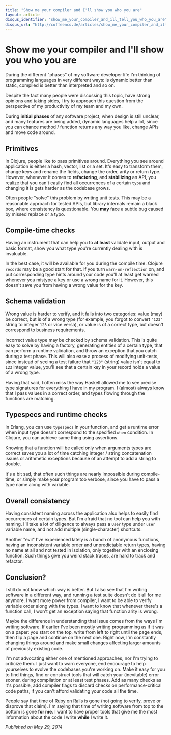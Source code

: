 ```yaml
---
title: "Show me your compiler and I'll show you who you are"
layout: article
disqus_identifier: "show_me_your_compiler_and_ill_tell_you_who_you_are"
disqus_url: "http://coffeenco.de/articles/show_me_your_compiler_and_ill_tell_you_who_you_are.html"
---
```


# Show me your compiler and I'll show you who you are

During the different "phases" of my software developer life I'm thinking
of programming languages in very different ways: is dynamic better
than static, compiled is better than interpreted and so on.

Despite the fact many people were discussing this topic, have strong
opinions and taking sides, I try to approach this question from the
perspective of my productivity of my team and my own.

During __initial phases__ of any software project, when design is still
unclear, and many features are being added, dynamic languages help a
lot, since you can chance method / function returns any way you like,
change APIs and move code around.

## Primitives

In Clojure, people like to pass primitives around. Everything you see
around application is either a hash, vector, list or a set. It's easy to
transform them, change keys and rename the fields, change the
order, arity or return type. However, whenever it comes to
__refactoring__, and __stabilizing__ an API, you realize that you can't easily
find all occurrences of a certain `type` and changing it is gets
harder as the codebase grows.

Often people "solve" this problem by writing unit tests. This may be a
reasonable approach for tested APIs, but library internals remain a
black box, where consistency is questionable. You __may__ face a subtle
bug caused by missed replace or a typo.

## Compile-time checks

Having an instrument that can help you to __at least__ validate input,
output and basic format, show you what type you're currently dealing
with is invaluable.

In the best case, it will be available for you during the compile
time. Clojure `records` may be a good start for that. If you turn
`warn-on-reflection` on, and put corresponding type hints around your
code you'll at least get warned whenever you mistype a key or use a
wrong name for it. However, this doesn't save you from having a wrong
value for the key.

## Schema validation

Wrong value is harder to verify, and it falls into two categories:
value (may) be correct, but is of a wrong type (for example, you
forgot to convert `"123"` string to integer `123` or vice versa), or
value is of a correct type, but doesn't correspond to business
requirements.

Incorrect value type may be checked by schema validation. This is
quite easy to solve by having a factory, generating entities of a
certain type, that can perform a runtime validation, and throw an
exception that you catch during a test phase. This will also ease a
process of modifying unit-tests, since instead of seeing a test
failure that `"123"` (string) value isn't equal to `123` integer
value, you'll see that a certain key in your record holds a value of a
wrong type.

Having that said, I often miss the way Haskell allowed me to see
precise type signatures for everything I have in my program. I
(almost) always know that I pass values in a correct order,
and types flowing through the functions are matching.

## Typespecs and runtime checks

In Erlang, you can use `typespecs` in your function, and get a runtime
error when input type doesn't correspond to the specified `when`
condition. In Clojure, you can achieve same thing using assertions.

Knowing that a function will be called only when arguments types are
correct saves you a lot of time catching integer / string
concatenation issues or arithmetic exceptions because of an attempt to
add a string to double.

It's a bit sad, that often such things are nearly impossible during
compile-time, or simply make your program too verbose, since you have
to pass a type name along with variable.

## Overall consistency

Having consistent naming across the application also helps to easily
find occurrences of certain types. But I'm afraid that no tool can
help you with naming. I'll take a lot of diligence to always pass a
`User` type under `user` variable name, and not add multiple
(single-character) shortcuts.

Another "evil" I've experienced lately is a bunch of anonymous
functions, having an inconsistent variable order and unpredictable
return types, having no name at all and not tested in isolation, only
together with an enclosing function. Such things give you weird stack
traces, are hard to track and refactor.

## Conclusion?

I still do not know which way is better. But I also see that I'm
writing software in a different way, and running a test suite doesn't
do it all for me anymore. I want more power from compiler, I want to
be able to verify variable order along with the types. I want to know
that whenever there's a function call, I won't get an exception saying
that function arity is wrong.

Maybe the difference in understanding that issue comes from the ways
I'm writing software. If earlier I've been mostly writing programming
as if it was on a paper: you start on the top, write from left to
right until the page ends, then flip a page and continue on the next
one. Right now, I'm constantly changing things around and make small
changes affecting larger amounts of previously existing code.

I'm not advocating either one of mentioned approaches, nor I'm trying
to criticize them. I just want to warn everyone, end encourage to help
yourselves to evolve the codebases you're working on. Make it easy for
you to find things, find or construct tools that will catch your
(inevitable) error sooner, during compilation or at least test
phases. Add as many checks as it's possible, add compiler flags to
discard checks on performance-critical code paths, if you can't afford
validating your code all the time.

People say that time of Ruby on Rails is gone (not going to verify,
prove or disprove that claim). I'm saying that time of writing
software from top to the bottom is gone __for me__. I want to have
proper tools that give me the most information about the code I write
__while__ I write it.

<i>Published on May 29, 2014</i>

